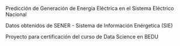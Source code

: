 Predicción de Generación de Energía Eléctrica en el Sistema Eléctrico Nacional

Datos obtenidos de SENER - Sistema de Información Enérgetica (SIE)

Proyecto para certificación del curso de Data Science en BEDU
